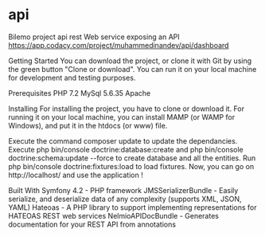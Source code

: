 # api
Bilemo project api rest
Web service exposing an API
https://app.codacy.com/project/muhammedinandev/api/dashboard

Getting Started
You can download the project, or clone it with Git by using the green button "Clone or download". You can run it on your local machine for development and testing purposes.

Prerequisites
PHP 7.2
MySql 5.6.35
Apache

Installing
For installing the project, you have to clone or download it. For running it on your local machine, you can install MAMP (or WAMP for Windows), and put it in the htdocs (or www) file.

Execute the command composer update to update the dependancies.
Execute php bin/console doctrine:database:create and php bin/console doctrine:schema:update --force to create database and all the entities.
Run php bin/console doctrine:fixtures:load to load fixtures. Now, you can go on http://localhost/ and use the application !

Built With
Symfony 4.2 - PHP framework
JMSSerializerBundle - Easily serialize, and deserialize data of any complexity (supports XML, JSON, YAML)
Hateoas - A PHP library to support implementing representations for HATEOAS REST web services
NelmioAPIDocBundle - Generates documentation for your REST API from annotations

